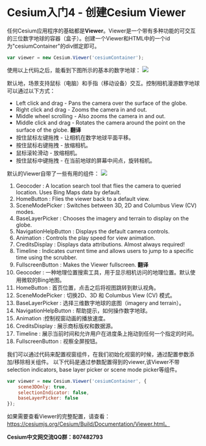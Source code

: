 # Cesium入门4 - 创建Cesium Viewer
任何Cesium应用程序的基础都是**Viewer**。Viewer是一个带有多种功能的可交互的三位数字地球的容器（盒子）。创建一个Viewer和HTML中的一个id为"cesiumContainer"的div绑定即可。
```javascript
var viewer = new Cesium.Viewer('cesiumContainer');
```

使用以上代码之后，能看到下图所示的基本的数字地球：
![](https://i.loli.net/2018/08/13/5b70f7c2119d5.jpg)

默认地，场景支持鼠标（电脑）和手指（移动设备）交互。控制相机漫游数字地球可以通过以下方式：
- Left click and drag - Pans the camera over the surface of the globe.
- Right click and drag - Zooms the camera in and out.
- Middle wheel scrolling - Also zooms the camera in and out.
- Middle click and drag - Rotates the camera around the point on the surface of the globe.
**翻译**
- 按住鼠标左键拖拽 - 让相机在数字地球平面平移。
- 按住鼠标右键拖拽 - 放缩相机。
- 鼠标滚轮滑动 - 放缩相机。
- 按住鼠标中键拖拽 - 在当前地球的屏幕中间点，旋转相机。

默认的Viewer自带了一些有用的组件：
![](https://i.loli.net/2018/08/13/5b70f7cbf3693.jpg)

1. Geocoder : A location search tool that flies the camera to queried location. Uses Bing Maps data by default.
2. HomeButton : Flies the viewer back to a default view.
3. SceneModePicker : Switches between 3D, 2D and Columbus View (CV) modes.
4. BaseLayerPicker : Chooses the imagery and terrain to display on the globe.
5. NavigationHelpButton : Displays the default camera controls.
6. Animation : Controls the play speed for view animation.
7. CreditsDisplay : Displays data attributions. Almost always required!
8. Timeline : Indicates current time and allows users to jump to a specific time using the scrubber.
9. FullscreenButton : Makes the Viewer fullscreen.
**翻译**
1. Geocoder : 一种地理位置搜索工具，用于显示相机访问的地理位置。默认使用微软的Bing地图。
2. HomeButton : 首页位置，点击之后将视图跳转到默认视角。
3. SceneModePicker : 切换2D、3D 和 Columbus View (CV) 模式。
4. BaseLayerPicker : 选择三维数字地球的底图（imagery and terrain）。
5. NavigationHelpButton : 帮助提示，如何操作数字地球。
6. Animation :控制视窗动画的播放速度。
7. CreditsDisplay : 展示商标版权和数据源。
8. Timeline : 展示当前时间和允许用户在进度条上拖动到任何一个指定的时间。
9. FullscreenButton : 视察全屏按钮。

我们可以通过代码来配置视窗组件，在我们初始化视窗的时候，通过配置参数添加/移除相关组件。
以下代码是通过参数配置得到的viewer,该Viewer不带selection indicators, base layer picker or scene mode picker等组件。
```javascript
var viewer = new Cesium.Viewer('cesiumContainer', {
    scene3DOnly: true,
    selectionIndicator: false,
    baseLayerPicker: false
});
```
如果需要查看Viewer的完整配置，请查看：https://cesiumjs.org/Cesium/Build/Documentation/Viewer.html。

**Cesium中文网交流QQ群：807482793**